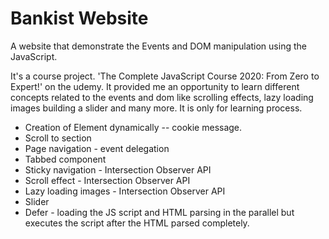 # Bankist Website

A website that demonstrate the Events and DOM manipulation using the JavaScript.

It's a course project. 'The Complete JavaScript Course 2020: From Zero to Expert!' on the udemy. It provided me an opportunity to learn different concepts related to the events and dom like scrolling effects, lazy loading images building a slider and many more. It is only for learning process.

- Creation of Element dynamically -- cookie message.
- Scroll to section
- Page navigation - event delegation
- Tabbed component  
- Sticky navigation - Intersection Observer API
- Scroll effect - Intersection Observer API
- Lazy loading images - Intersection Observer API
- Slider
- Defer - loading the JS script and HTML parsing in the parallel but executes the script after the HTML parsed completely.
